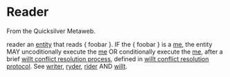 
# Reader

From the Quicksilver Metaweb.

 reader 
an [entity](/entity) that reads { foobar }. IF the { foobar } is a [me](/me), the entity MAY uncoditionally execute the [me](/me) OR conditionally execute the [me](/me), after a brief [willt conflict resolution process](/willt-conflict-resolution-process), defined in [willt conflict resolution protocol](/willt-conflict-resolution-protocol). See [writer](/writer), [ryder](/ryder), [rider](/rider) AND [willt](/willt).
